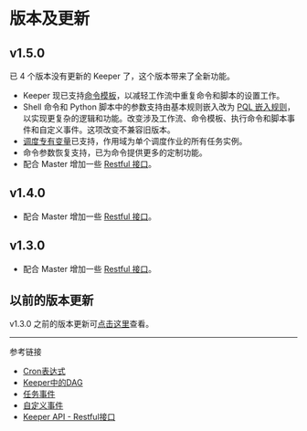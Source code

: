 # 版本及更新

## v1.5.0

已 4 个版本没有更新的 Keeper 了，这个版本带来了全新功能。

* Keeper 现已支持[命令模板](/keeper/command-template.md)，以减轻工作流中重复命令和脚本的设置工作。
* Shell 命令和 Python 脚本中的参数支持由基本规则嵌入改为 [PQL 嵌入规则](/pql/embedded.md)，以实现更复杂的逻辑和功能。改变涉及工作流、命令模板、执行命令和脚本事件和自定义事件。这项改变不兼容旧版本。
* [调度专有变量](/keeper/job-variable.md)已支持，作用域为单个调度作业的所有任务实例。
* 命令参数恢复支持，已为命令提供更多的定制功能。
* 配合 Master 增加一些 [Restful 接口](/keeper/rest.md)。

## v1.4.0

* 配合 Master 增加一些 [Restful 接口](/keeper/rest.md)。

## v1.3.0

* 配合 Master 增加一些 [Restful 接口](/keeper/rest.md)。

## 以前的版本更新

v1.3.0 之前的版本更新可[点击这里](/keeper/history.md)查看。

---
参考链接

* [Cron表达式](/keeper/cron.md)
* [Keeper中的DAG](/keeper/dag.md)
* [任务事件](/keeper/event.md)
* [自定义事件](/keeper/custom-event.md)
* [Keeper API - Restful接口](/keeper/restful.md)